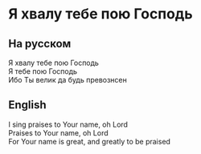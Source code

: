 # Я  хвалу тебе пою Господь
## На русском  
Я  хвалу тебе пою Господь  
Я тебе пою Господь  
Ибо Ты велик да будь превознсен  
## English  
I sing praises to Your name, oh Lord  
Praises to Your name, oh Lord  
For Your name is great, and greatly to be praised